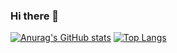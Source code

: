 ### Hi there 👋

[![Anurag's GitHub stats](https://github-readme-stats.vercel.app/api?username=uazw)](https://github.com/anuraghazra/github-readme-stats)
[![Top Langs](https://github-readme-stats.vercel.app/api/top-langs/?username=uazw&layout=compact)](https://github.com/anuraghazra/github-readme-stats)


<!--
**uazw/uazw** is a ✨ _special_ ✨ repository because its `README.md` (this file) appears on your GitHub profile.

Here are some ideas to get you started:

- 🔭 I’m currently working on ...
- 🌱 I’m currently learning ...
- 👯 I’m looking to collaborate on ...
- 🤔 I’m looking for help with ...
- 💬 Ask me about ...
- 📫 How to reach me: ...
- 😄 Pronouns: ...
- ⚡ Fun fact: ...
-->
